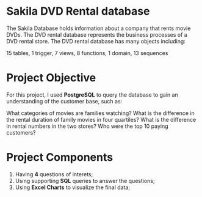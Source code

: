 # Sakila DVD Rental database
The Sakila Database holds information about a company that rents movie DVDs. The DVD rental database represents the business processes of a DVD rental store. The DVD rental database has many objects including:

15 tables,
1 trigger,
7 views,
8 functions,
1 domain,
13 sequences

# Project Objective
For this project, I used **PostgreSQL** to query the database to gain an understanding of the customer base, such as:

What categories of movies are families watching?
What is the difference in the rental duration of family movies in four quartiles?
What is the difference in rental numbers in the two stores?
Who were the top 10 paying customers?

# Project Components  
1. Having **4** questions of interets; 
2. Using supporting **SQL** queries to answer the questions; 
3. Using **Excel Charts** to visualize the final data; 

